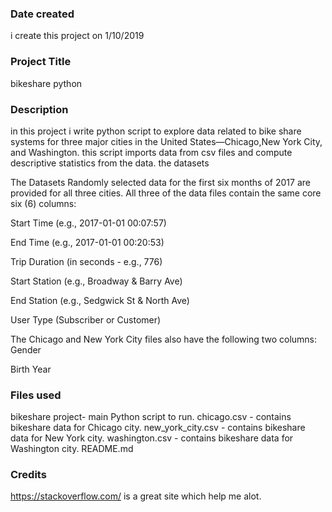 ### Date created
i create this project on 1/10/2019

### Project Title
bikeshare python

### Description

in this project i write python script to  explore data related to bike share systems for
 three major cities in the United States—Chicago,New York City, and Washington. this script  imports data from csv files 
and compute descriptive statistics from the data.
the datasets

The Datasets Randomly selected data for the first six months of 2017 are provided for all three cities.
 All three of the data files contain the same core six (6) columns:

Start Time (e.g., 2017-01-01 00:07:57)

End Time (e.g., 2017-01-01 00:20:53)

Trip Duration (in seconds - e.g., 776)

Start Station (e.g., Broadway & Barry Ave)

End Station (e.g., Sedgwick St & North Ave)

User Type (Subscriber or Customer)

The Chicago and New York City files also have the following two columns:
Gender

Birth Year



### Files used
bikeshare project- main Python script to run.
chicago.csv - contains bikeshare data for Chicago city.
new_york_city.csv - contains bikeshare data for New York city.
washington.csv - contains bikeshare data for Washington city.
README.md

### Credits
https://stackoverflow.com/ is a great site which help me alot.

